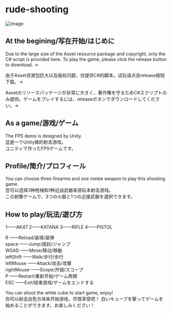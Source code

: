 # rude-shooting
![image](https://github.com/HAYATE0578/rude-shooting/assets/78299959/9389c388-1028-41d1-a87d-5d992feb1b03)

## At the begining/写在开始/はじめに
Due to the large size of the Asset resource package and copyright, only the C# script is provided here. To play the game, please click the release button to download. →

由于Asset资源包巨大以及版权问题，仅提供C#的脚本。试玩请点击release按钮下载。→

Assetのリソースパッケージが非常に大きく、著作権を守るためC#スクリプトのみ提供。ゲームをプレイするには、releaseボタンでダウンロードしてください。→

## As a game/游戏/ゲーム
The FPS demo is designed by Unity.  
这是一个Unity做的射击游戏。  
ユニティで作ったFPSゲームです。  

## Profile/简介/プロフィール
You can choose three firearms and one melee weapon to play this shooting game.  
您可以选择3种枪械和1种近战武器来游玩本射击游戏。  
この射撃ゲームで、3つの火器と1つの近接武器を選択できます。  

## How to play/玩法/遊び方
1——AK47    2——KATANA    3——RIFLE    4——PISTOL  

R           ——Reload/装填/装弾  
space       ——Jump/跳跃/ジャンプ  
WSAD        ——Move/移动/移動  
leftShift   ——Walk/步行/歩行  
leftMouse   ——Attack/攻击/攻撃  
rightMouse  ——Scope/开镜/スコープ  
P           ——Restart/重新开始/ゲーム再開  
ESC         ——Exit/结束游戏/ゲームをエンドする  

You can shoot the white cube to start game, enjoy!  
你可以射击白色方块来开始游戏，尽情享受吧！
白いキューブを撃ってゲームを始めることができます。お楽しみください！
